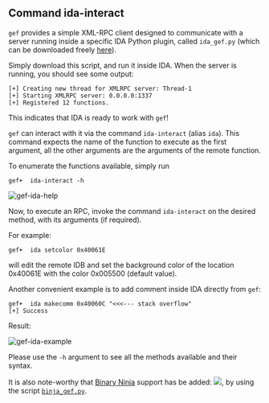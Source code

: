 ## Command ida-interact ##

`gef` provides a simple XML-RPC client designed to communicate with a server
running inside a specific IDA Python plugin, called `ida_gef.py` (which
can be downloaded freely
[here](https://raw.githubusercontent.com/hugsy/gef/master/scripts/ida_gef.py)).

Simply download this script, and run it inside IDA. When the server is running,
you should see some output:

```
[+] Creating new thread for XMLRPC server: Thread-1
[+] Starting XMLRPC server: 0.0.0.0:1337
[+] Registered 12 functions.
```

This indicates that IDA is ready to work with `gef`!

`gef` can interact with it via the command `ida-interact` (alias `ida`). This
command expects the name of the function to execute as the first argument, all the
other arguments are the arguments of the remote function.

To enumerate the functions available, simply run
```
gef➤  ida-interact -h
```
![gef-ida-help](https://i.imgur.com/JFNBfjY.png)

Now, to execute an RPC, invoke the command `ida-interact` on the desired method,
with its arguments (if required).

For example:
```
gef➤  ida setcolor 0x40061E
```
will edit the remote IDB and set the background color of the location 0x40061E
with the color 0x005500 (default value).

Another convenient example is to add comment inside IDA directly from `gef`:
```
gef➤  ida makecomm 0x40060C "<<<--- stack overflow"
[+] Success
```

Result:

![gef-ida-example](https://i.imgur.com/jZ2eWG4.png)

Please use the `-h` argument to see all the methods available and their syntax.

It is also note-worthy that [Binary Ninja](https://binary.ninja) support has be added:
![](https://pbs.twimg.com/media/CzSso9bUAAArL1f.jpg:large), by using the
script
[`binja_gef.py`](https://raw.githubusercontent.com/hugsy/gef/master/scripts/binja_gef.py).
